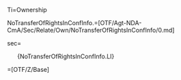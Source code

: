 Ti=Ownership

NoTransferOfRightsInConfInfo.=[OTF/Agt-NDA-CmA/Sec/Relate/Own/NoTransferOfRightsInConfInfo/0.md]

sec=<ol>{NoTransferOfRightsInConfInfo.LI}</ol>

=[OTF/Z/Base]